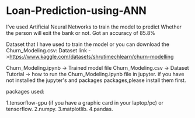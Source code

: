 # Loan-Prediction-using-ANN

I've used Artificial Neural Networks to train the model to predict Whether the person will exit the bank or not.
Got an accuracy of 85.8% 

Dataset that I have used to train the model or you can download the Churn_Modeling.csv:
Dataset link ->https://www.kaggle.com/datasets/shrutimechlearn/churn-modelling

Churn_Modeling.ipynb -> Trained model file
Churn_Modeling.csv   -> Dataset
Tutorial -> how to run the  Churn_Modeling.ipynb file in jupyter.
if you have not installed the jupyter's and packages packages,please install them first.

packages used:

1.tensorflow-gpu (if you have a graphic card in your laptop/pc) or tensorflow.
2.numpy.
3.matplotlib.
4.pandas.
